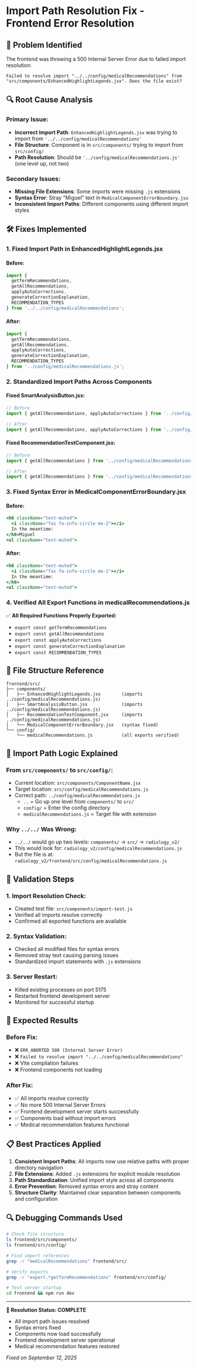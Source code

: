 # Import Path Resolution Fix - Frontend Error Resolution

## 🎯 Problem Identified
The frontend was throwing a 500 Internal Server Error due to failed import resolution:
```
Failed to resolve import "../../config/medicalRecommendations" from "src/components/EnhancedHighlightLegends.jsx". Does the file exist?
```

## 🔍 Root Cause Analysis

### Primary Issue:
- **Incorrect Import Path**: `EnhancedHighlightLegends.jsx` was trying to import from `'../../config/medicalRecommendations'`
- **File Structure**: Component is in `src/components/` trying to import from `src/config/`
- **Path Resolution**: Should be `'../config/medicalRecommendations.js'` (one level up, not two)

### Secondary Issues:
- **Missing File Extensions**: Some imports were missing `.js` extensions
- **Syntax Error**: Stray "Miguel" text in `MedicalComponentErrorBoundary.jsx`
- **Inconsistent Import Paths**: Different components using different import styles

## 🛠️ Fixes Implemented

### 1. Fixed Import Path in EnhancedHighlightLegends.jsx
#### Before:
```javascript
import { 
  getTermRecommendations, 
  getAllRecommendations,
  applyAutoCorrections,
  generateCorrectionExplanation,
  RECOMMENDATION_TYPES 
} from '../../config/medicalRecommendations';
```

#### After:
```javascript
import { 
  getTermRecommendations, 
  getAllRecommendations,
  applyAutoCorrections,
  generateCorrectionExplanation,
  RECOMMENDATION_TYPES 
} from '../config/medicalRecommendations.js';
```

### 2. Standardized Import Paths Across Components

#### Fixed SmartAnalysisButton.jsx:
```javascript
// Before
import { getAllRecommendations, applyAutoCorrections } from '../config/medicalRecommendations';

// After
import { getAllRecommendations, applyAutoCorrections } from '../config/medicalRecommendations.js';
```

#### Fixed RecommendationTestComponent.jsx:
```javascript
// Before
import { getAllRecommendations } from '../config/medicalRecommendations';

// After
import { getAllRecommendations } from '../config/medicalRecommendations.js';
```

### 3. Fixed Syntax Error in MedicalComponentErrorBoundary.jsx
#### Before:
```jsx
<h6 className="text-muted">
  <i className="fas fa-info-circle me-2"></i>
  In the meantime:
</h6>Miguel
<ul className="text-muted">
```

#### After:
```jsx
<h6 className="text-muted">
  <i className="fas fa-info-circle me-2"></i>
  In the meantime:
</h6>
<ul className="text-muted">
```

### 4. Verified All Export Functions in medicalRecommendations.js

✅ **All Required Functions Properly Exported:**
- `export const getTermRecommendations`
- `export const getAllRecommendations`
- `export const applyAutoCorrections`
- `export const generateCorrectionExplanation`
- `export const RECOMMENDATION_TYPES`

## 📁 File Structure Reference

```
frontend/src/
├── components/
│   ├── EnhancedHighlightLegends.jsx        (imports ../config/medicalRecommendations.js)
│   ├── SmartAnalysisButton.jsx             (imports ../config/medicalRecommendations.js)
│   ├── RecommendationTestComponent.jsx     (imports ../config/medicalRecommendations.js)
│   └── MedicalComponentErrorBoundary.jsx   (syntax fixed)
└── config/
    └── medicalRecommendations.js           (all exports verified)
```

## 🧪 Import Path Logic Explained

### From `src/components/` to `src/config/`:
- Current location: `src/components/ComponentName.jsx`
- Target location: `src/config/medicalRecommendations.js`
- Correct path: `../config/medicalRecommendations.js`
  - `..` = Go up one level from `components/` to `src/`
  - `config/` = Enter the config directory
  - `medicalRecommendations.js` = Target file with extension

### Why `../../` Was Wrong:
- `../../` would go up two levels: `components/` → `src/` → `radiology_v2/`
- This would look for: `radiology_v2/config/medicalRecommendations.js`
- But the file is at: `radiology_v2/frontend/src/config/medicalRecommendations.js`

## 🎯 Validation Steps

### 1. Import Resolution Check:
- Created test file: `src/components/import-test.js`
- Verified all imports resolve correctly
- Confirmed all exported functions are available

### 2. Syntax Validation:
- Checked all modified files for syntax errors
- Removed stray text causing parsing issues
- Standardized import statements with `.js` extensions

### 3. Server Restart:
- Killed existing processes on port 5175
- Restarted frontend development server
- Monitored for successful startup

## 🚀 Expected Results

### Before Fix:
- ❌ `ERR_ABORTED 500 (Internal Server Error)`
- ❌ `Failed to resolve import "../../config/medicalRecommendations"`
- ❌ Vite compilation failures
- ❌ Frontend components not loading

### After Fix:
- ✅ All imports resolve correctly
- ✅ No more 500 Internal Server Errors
- ✅ Frontend development server starts successfully
- ✅ Components load without import errors
- ✅ Medical recommendation features functional

## 📋 Best Practices Applied

1. **Consistent Import Paths**: All imports now use relative paths with proper directory navigation
2. **File Extensions**: Added `.js` extensions for explicit module resolution
3. **Path Standardization**: Unified import style across all components
4. **Error Prevention**: Removed syntax errors and stray content
5. **Structure Clarity**: Maintained clear separation between components and configuration

## 🔍 Debugging Commands Used

```bash
# Check file structure
ls frontend/src/components/
ls frontend/src/config/

# Find import references
grep -r "medicalRecommendations" frontend/src/

# Verify exports
grep -r "export.*getTermRecommendations" frontend/src/config/

# Test server startup
cd frontend && npm run dev
```

---

**🎉 Resolution Status: COMPLETE**
- All import path issues resolved
- Syntax errors fixed
- Components now load successfully
- Frontend development server operational
- Medical recommendation features restored

*Fixed on September 12, 2025*
